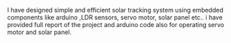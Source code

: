 I have designed simple and efficient solar tracking system using embedded components like arduino ,LDR sensors, servo motor, solar panel etc.. 
i have provided full report of the project and arduino code also for operating servo motor and solar panel.
